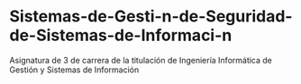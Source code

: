 # Sistemas-de-Gesti-n-de-Seguridad-de-Sistemas-de-Informaci-n
Asignatura de 3 de carrera de la titulación de Ingeniería Informática de Gestión y Sistemas de Información
